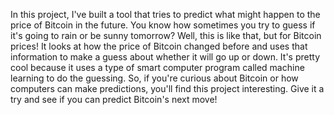 In this project, I've built a tool that tries to predict what might happen to the price of Bitcoin in the future. You know how sometimes you try to guess if it's going to rain or be sunny tomorrow? Well, this is like that, but for Bitcoin prices! It looks at how the price of Bitcoin changed before and uses that information to make a guess about whether it will go up or down. It's pretty cool because it uses a type of smart computer program called machine learning to do the guessing. So, if you're curious about Bitcoin or how computers can make predictions, you'll find this project interesting. Give it a try and see if you can predict Bitcoin's next move!
